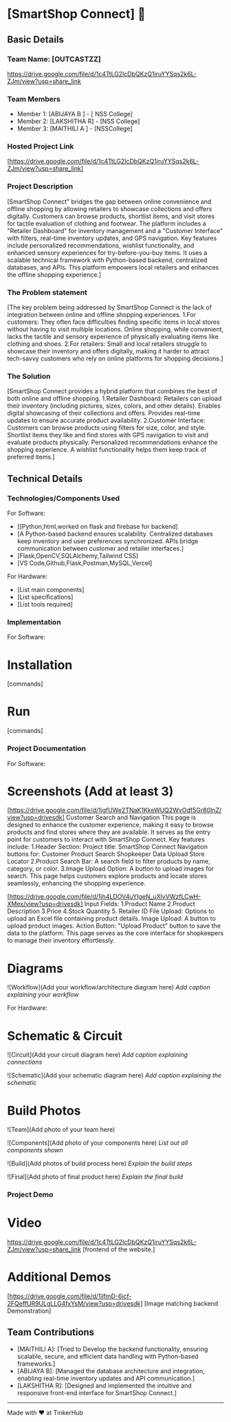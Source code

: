 

# [SmartShop Connect] 🎯


## Basic Details
### Team Name: [OUTCASTZZ]

https://drive.google.com/file/d/1c4TtLG2lcDbQKzQ1iruYYSqs2k6L-ZJm/view?usp=share_link

### Team Members
- Member 1: [ABIJAYA B ] - [ NSS College]
- Member 2: [LAKSHITHA R] - [NSS College]
- Member 3: [MAITHILI A ] - [NSSCollege]

### Hosted Project Link
[https://drive.google.com/file/d/1c4TtLG2lcDbQKzQ1iruYYSqs2k6L-ZJm/view?usp=share_link]

### Project Description
[SmartShop Connect" bridges the gap between online convenience and offline shopping by allowing retailers to showcase collections and offers digitally. Customers can browse products, shortlist items, and visit stores for tactile evaluation of clothing and footwear. The platform includes a "Retailer Dashboard" for inventory management and a "Customer Interface" with filters, real-time inventory updates, and GPS navigation. Key features include personalized recommendations, wishlist functionality, and enhanced sensory experiences for try-before-you-buy items. It uses a scalable technical framework with Python-based backend, centralized databases, and APIs. This platform empowers local retailers and enhances the offline shopping experience.]

### The Problem statement
[The key problem being addressed by SmartShop Connect is the lack of integration between online and offline shopping experiences.
1.For customers: They often face difficulties finding specific items in local stores without having to visit multiple locations. Online shopping, while convenient, lacks the tactile and sensory experience of physically evaluating items like clothing and shoes.
2.For retailers: Small and local retailers struggle to showcase their inventory and offers digitally, making it harder to attract tech-savvy customers who rely on online platforms for shopping decisions.]

### The Solution
[SmartShop Connect provides a hybrid platform that combines the best of both online and offline shopping. 
1.Retailer Dashboard:
Retailers can upload their inventory (including pictures, sizes, colors, and other details).
Enables digital showcasing of their collections and offers.
Provides real-time updates to ensure accurate product availability.
2.Customer Interface:
Customers can browse products using filters for size, color, and style.
Shortlist items they like and find stores with GPS navigation to visit and evaluate products physically.
Personalized recommendations enhance the shopping experience.
A wishlist functionality helps them keep track of preferred items.]

## Technical Details
### Technologies/Components Used
For Software:
- [[Python,html,worked on flask and firebase for backend]
- [A Python-based backend ensures scalability.
Centralized databases keep inventory and user preferences synchronized.
APIs bridge communication between customer and retailer interfaces.]
- [Flask,OpenCV,SQLAlchemy,Tailwind CSS]
- [VS Code,Github,Flask,Postman,MySQL,Vercel]



For Hardware:
- [List main components]
- [List specifications]
- [List tools required]

### Implementation
For Software:
# Installation
[commands]

# Run
[commands]

### Project Documentation
For Software:

# Screenshots (Add at least 3)
[https://drive.google.com/file/d/1jgfUWe2TNaK1KkeWUQ2WvOdf5Gr80InZ/view?usp=drivesdk]
Customer Search and Navigation
This page is designed to enhance the customer experience, making it easy to browse products and find stores where they are available. It serves as the entry point for customers to interact with SmartShop Connect. Key features include:
1.Header Section:
Project title: SmartShop Connect
Navigation buttons for:
Customer Product Search
Shopkeeper Data Upload
Store Locator
2.Product Search Bar:
A search field to filter products by name, category, or color.
3.Image Upload Option: A button to upload images for search.
This page helps customers explore products and locate stores seamlessly, enhancing the shopping experience.



[https://drive.google.com/file/d/1jh4LDOV4uYIgeN_uXlvVWzfLCwH-XMex/view?usp=drivesdk]
Input Fields:
1.Product Name
2.Product Description
3.Price
4.Stock Quantity
5. Retailer ID
File Upload: Options to upload an Excel file containing product details.
Image Upload: A button to upload product images.
Action Button: "Upload Product" button to save the data to the platform.
This page serves as the core interface for shopkeepers to manage their inventory effortlessly.


# Diagrams
![Workflow](Add your workflow/architecture diagram here)
*Add caption explaining your workflow*

For Hardware:

# Schematic & Circuit
![Circuit](Add your circuit diagram here)
*Add caption explaining connections*

![Schematic](Add your schematic diagram here)
*Add caption explaining the schematic*

# Build Photos
![Team](Add photo of your team here)


![Components](Add photo of your components here)
*List out all components shown*

![Build](Add photos of build process here)
*Explain the build steps*

![Final](Add photo of final product here)
*Explain the final build*

### Project Demo
# Video
https://drive.google.com/file/d/1c4TtLG2lcDbQKzQ1iruYYSqs2k6L-ZJm/view?usp=share_link
[frontend of the website.]

# Additional Demos
[https://drive.google.com/file/d/1ilfmD-6icf-2FQeffUR9ULgLLG4fxYsM/view?usp=drivesdk]
[Image matching backend Demonstration]


## Team Contributions
- [MAITHILI A]: [Tried to Develop  the backend functionality, ensuring scalable, secure, and efficient data handling with Python-based frameworks.]
- [ABIJAYA B]: [Managed the database architecture and integration, enabling real-time inventory updates and API communication.]
- [LAKSHITHA R]: [Designed and implemented the intuitive and responsive front-end interface for SmartShop Connect.]

---
Made with ❤️ at TinkerHub




